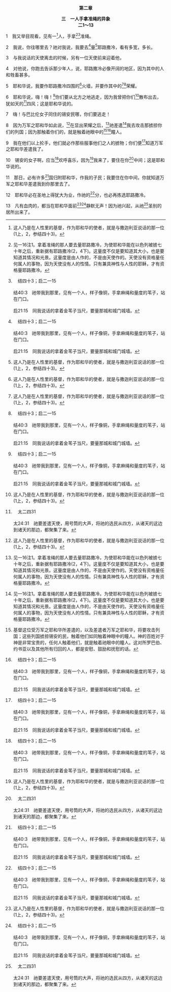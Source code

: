 <p style="text-align:center;font-weight:bold;">第二章</p>

<p style="text-align:center;font-weight:bold;">三　一人手拿准绳的异象<br>二1～13</p>

1　我又举目观看，见有一[^1]人，手拿[^2][^a]准绳。

[^1]:这人乃是在人性里的基督，作为耶和华的使者，就是与撒迦利亚说话的那一位(1上，2，参结四十3)。

[^2]:见一16注1。拿着准绳的那人要去量耶路撒冷，为使耶和华能在以色列被掳七十年之后，重新据有耶路撒冷(2，4下)。这量度不仅是要知道其大小，也是要知道其情况和光景。这量度是由人作的，不是由天使作的。天使没有资格量任何属人的事物，因为天使没有人的性情。只有兼具神性与人性的耶稣，才有资格量耶路撒冷。

[^a]:　结四十3；启二一15<br><br>结40:3　祂带我到那里，见有一个人，样子像铜，手拿麻绳和量度的苇子，站在门口。<br><br>启21:15　同我说话的拿着金苇子当尺，要量那城和城门城墙。

2　我说，你往哪里去？祂对我说，我要去[^a]量[^1]耶路撒冷，看有多宽，多长。

[^1]:殿是神家的表号，而耶路撒冷城乃是神行政之国的表号。耶路撒冷城被量度，结果发现她乃是开阔的地区(4)，是没有界限的。这指明神的国是没有限量的，是照着神自己的大小；神自己就是祂国度的大小。

[^a]:　亚一16；启十一1；二一15～17<br><br>亚1:16　所以耶和华如此说，我要带着怜恤回到耶路撒冷；我的殿必重建在其中，准绳必拉在耶路撒冷之上；这是万军之耶和华说的。<br><br>启11:1　有一根像量度之杖的苇子赐给我，又有话说，起来，将神的殿和坛，并殿中敬拜的人，都量一量。<br><br>启21:15　同我说话的拿着金苇子当尺，要量那城和城门城墙。<br><br>启21:16　城是四方的，长宽一样；天使用苇子量那城，共有一万二千斯泰底亚，长宽高都相等。<br><br>启21:17　又量了城墙，按着人的尺寸，就是天使的尺寸，共有一百四十四肘。

3　与我说话的天使离去的时候，另有一位天使前来迎着他，

4　对他说，你跑去告诉那少年人，说，耶路撒冷必像开阔的地区，因为其中的人和牲畜甚多。

5　耶和华说，我要作耶路撒冷四围的[^1]火墙，并要作其中的[^1][^a]荣耀。

[^1]:耶路撒冷城的墙并其中的荣耀，都是耶和华自己；这指明耶和华作为基督，必在耶路撒冷周围作其保护，并在耶路撒冷中心作其荣耀。这表明基督乃是神经纶的中心与普及。今天基督是召会中心的荣耀，也是在召会周围焚烧的火，为着保护她。在新耶路撒冷，三一神在基督里乃是其中心的荣耀(启二一23，二二1，5)，这荣耀要经过透明的墙照耀出来(启二一11，18上，24)，作其保护的火。

[^a]:　赛六十19；启二一23<br><br>赛60:19　日头不再作你白昼的光，月亮也不再发光照耀你；耶和华却要作你永远的光，你的神要作你的荣美。<br><br>启21:23　那城内不需要日月光照，因有神的荣耀光照，又有羔羊为城的灯。

6　耶和华说，嗨！嗨！[^a]你们要从北方之地逃走，因为我曾把你们[^1]散布出去，犹如天的[^b]四风；这是耶和华说的。

[^1]:散布这辞指明，神在以色列人被掳时使他们分散，乃是为着祂见证的扩展。当以色列人被分散到巴比伦，其中四个年轻人成为神的见证人，为祂作见证(但一6)。这样，神的见证就扩展到巴比伦。神是伟大的，祂主宰一切，祂的心是广大的；所以祂要祂的见证开展到远处。参徒一8，八1、4，十一19。

[^a]:　赛四八20；五二12；耶一14；五十8；五一6；45；启十八4<br><br>赛48:20　你们要从巴比伦出来，从迦勒底人中逃脱；要以欢呼的声音传扬，叫他们听见；要将这话宣扬到地极，说，耶和华救赎了祂的仆人雅各。<br><br>赛52:12　你们出来必不至急忙，行走也不至奔逃；因为耶和华必在你们前头行，以色列的神必在你们后面护卫。<br><br>耶1:14　耶和华对我说，必有灾祸从北方发出，临到这地的一切居民。<br><br>耶50:8　你们要从巴比伦中间逃走，从迦勒底人之地出去，像羊群前面走的公山羊。<br><br>耶51:6　你们要从巴比伦中逃跑，各救自己的性命；不要在她的罪孽中被剪除，因为这是耶和华报仇的时候；祂必向巴比伦施行报应。<br><br>耶51:45　我的民哪，你们要从她中间出来，各人拯救自己的性命，躲避耶和华的烈怒。<br><br>启18:4　我又听见从天上另有声音说，我的民，你们要从那城出来，免得有分于她的罪，受她所受的灾害。

[^b]:　太二四31<br><br>太24:31　祂要差遣天使，用号筒的大声，将祂的选民从四方，从诸天的这边到诸天的那边，都聚集了来。

7　嗨！与巴比伦女子同住的锡安民哪，你们要逃走！

8　因为万军之耶和华如此说，[^1]在显出荣耀之后，[^2]祂差遣[^2]我去攻击那掳掠你们的列国；因为那触着你们的，就是触着祂眼中的[^3][^a]瞳人。

[^1]:“在显出荣耀之后”，意指被掳的人归回之后。在以色列被掳的七十年中，荣耀不在耶路撒冷中心(结十一23与注1)。然而，当以色列人归回耶路撒冷，荣耀也归回了。在神眼中，被掳之人的归回乃是荣耀。

[^2]:“祂”和“我”都是指万军之耶和华。这意思是，万军之耶和华是差遣者(9，11)，也是受差遣者。耶和华就是三一神(出三15与注)。在本节，神格三者中被称为“祂”的一位，差遣三者中被称为“我”的另一位。差遣者必然是指父，受差遣的乃是子(约五36下，六57上，八16)。在显出荣耀之后，三一神定意，父要差遣子去攻击那掳掠以色列的列国。父和子都是耶和华。

[^3]:基督这位受万军之耶和华所差遣的，以及差遣者万军之耶和华，将要攻击列国；这些列国掳掠锡安的民，触着他们如同触着神眼中的瞳人。神的百姓对于神是非常宝贵的，任何人触着他们，就是触着祂眼中的瞳人。这对所罗巴伯、约书亚以及其他所有归回的人，都是安慰、鼓励和抚慰的话。

[^a]:　申三二10；诗十七8；箴七2<br><br>申32:10　耶和华在旷野之地，在野兽吼叫的荒野遇见他，就环绕他，专顾他，保护他如同保护眼中的瞳人。<br><br>诗17:8　求你保护我，如同保护你眼中的瞳人；将我隐藏在你翅膀的荫下，<br><br>箴7:2　要遵守我的诫命，就得存活；保守我的指教，好像保守眼中的瞳人。

9　我在他们以上抡手，他们就必作那些服事他们之人的掳物；你们便[^a]知道万军之耶和华差遣我了。

[^a]:　亚二11；四9；六15<br><br>亚2:11　那日，必有许多国归附耶和华，作我的子民；我要住在你中间，你就知道万军之耶和华差遣我到你那里去了。<br><br>亚4:9　所罗巴伯的手立了这殿的根基，他的手也必完成这工；你就知道万军之耶和华差遣我到你们这里来了。<br><br>亚6:15　远方的人也要来建造耶和华的殿，你们就知道万军之耶和华差遣我到你们这里来。你们若留意听从耶和华你们神的话，这事必然成就。

10　锡安的女子啊，应当[^a]欢呼喜乐，因为[^1]我来了，要住在你[^b]中间；这是耶和华说的。

[^1]:本节的“我”和11节的“我”都是指耶和华，与8～9节的“祂”和“我”是同一位。

[^a]:　赛十二6；五四1；番三14<br><br>赛12:6　锡安的居民哪，当扬声欢呼，因为以色列的圣者在你们中间乃为至大。<br><br>赛54:1　你这不怀孕未生养的，要欢呼；你这未曾经过产难的，要发声欢呼，放声呼喊；因为独居的，比有丈夫的儿女更多；这是耶和华说的。<br><br>番3:14　锡安的女子啊，应当欢呼！以色列啊，应当夸胜呼喊！耶路撒冷的女子啊，应当满心欢喜快乐！

[^b]:　利二六12；结三七27；亚八3；约一14<br><br>利26:12　我要在你们中间行走；我要作你们的神，你们要作我的子民。<br><br>结37:27　我的帐幕必在他们中间；我要作他们的神，他们要作我的子民。<br><br>亚8:3　耶和华如此说，我要回到锡安，住在耶路撒冷中；耶路撒冷必称为真实的城，万军之耶和华的山必称为圣山。<br><br>约1:14　话成了肉体，支搭帐幕在我们中间，丰丰满满地有恩典，有实际。我们也见过祂的荣耀，正是从父而来独生子的荣耀。

11　那日，必有许多[^a]国归附耶和华，作我的子民；我要住在你中间，你就知道万军之耶和华差遣我到你那里去了。

[^a]:　赛二2～3；四九22；六十3；亚八22～23<br><br>赛2:2　末后的日子，耶和华殿的山必坚立于诸山之顶，高举过于众冈陵；万国的民都要涌向这山；<br><br>赛2:3　多族的民要前来，说，来吧，我们登耶和华的山，上雅各神的殿；祂必将祂的道路教导我们，使我们行祂的路径。因为训诲必出于锡安，耶和华的言语必出于耶路撒冷；<br><br>赛49:22　主耶和华如此说，我必向列国举手，向众民高举我的旌旗；他们必将你的众子抱在怀中带来，将你的众女放在肩上扛来。<br><br>赛60:3　列国要来就你的光，君王要来就你升起的光辉。<br><br>亚8:22　必有多族的人和强国的民来到耶路撒冷，寻求万军之耶和华，恳求耶和华的恩。<br><br>亚8:23　万军之耶和华如此说，在那些日子，必有十个人，从列国说各种方言的人中出来，拉住一个犹大人的衣襟，说，我们要与你们同去，因为我们听见神与你们同在了。

12　耶和华必在圣地上得犹大为业，作祂的[^a]分，也必再拣选耶路撒冷。

[^a]:　申三二9<br><br>申32:9　耶和华的分本是祂的百姓；雅各是祂当得的产业。

13　凡有血肉的，都当在耶和华面前[^1][^a]静默无声！因为祂兴起，从祂[^b]圣别的居所出来了。

[^1]:在荣耀归回耶路撒冷之前，耶和华是安静的；但在荣耀显出之后，祂从圣别的居所兴起来了。凡有血肉的，包括巴比伦人、波斯人、希腊人和罗马人，都当静默。唯有耶和华有权利说话，唯有祂是决定的因素。

[^a]:　该二20；番一7；启八1<br><br>该2:20　这月二十四日，耶和华的话第二次临到哈该，说，<br><br>番1:7　你要在主耶和华面前静默无声，因为耶和华的日子近了；耶和华已经预备祭物，将祂所召的分别为圣。<br><br>启8:1　羔羊揭开第七印的时候，天上寂静约有半小时。

[^b]:　诗十一4；六八5；赛五七15；六三15；耶二五30<br><br>诗11:4　耶和华在祂的圣殿里；耶和华的宝座在天上。祂的眼目察看；祂的目光察验世人。<br><br>诗68:5　神在祂的圣所作孤儿的父，作寡妇的伸冤者。<br><br>赛57:15　因为那至高至上、住在永远、名为圣者的如此说，我必住在至高至圣的所在，也与心中痛悔和灵里卑微的人同居，要使卑微之人的灵苏醒，也使痛悔之人的心苏醒。<br><br>赛63:15　求你从天上垂顾，从你圣别华美的居所观看：你的热心和你大能的作为在哪里？你热切的心肠和怜恤向我们止住了；<br><br>耶25:30　所以你要向他们预言这一切的话攻击他们，对他们说，耶和华必从高天吼叫，从祂的圣所发声，向自己的居所大声吼叫；祂要向地上一切的居民呐喊回应，像踹葡萄的一样。


